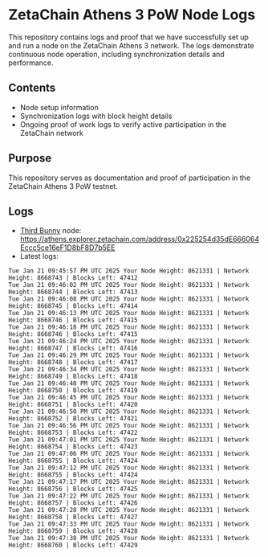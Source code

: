 # ZetaChain Athens 3 PoW Node Logs
This repository contains logs and proof that we have successfully set up and run a node on the ZetaChain Athens 3 network. The logs demonstrate continuous node operation, including synchronization details and performance.

## Contents
- Node setup information
- Synchronization logs with block height details
- Ongoing proof of work logs to verify active participation in the ZetaChain network

## Purpose
This repository serves as documentation and proof of participation in the ZetaChain Athens 3 PoW testnet.

## Logs

- [Third Bunny](https://thirdbunny.xyz/) node: https://athens.explorer.zetachain.com/address/0x225254d35dE666064Eccc5ce16eF1D8bF8D7b5EE
- Latest logs:
```
Tue Jan 21 09:45:57 PM UTC 2025 Your Node Height: 8621331 | Network Height: 8668743 | Blocks Left: 47412
Tue Jan 21 09:46:02 PM UTC 2025 Your Node Height: 8621331 | Network Height: 8668744 | Blocks Left: 47413
Tue Jan 21 09:46:08 PM UTC 2025 Your Node Height: 8621331 | Network Height: 8668745 | Blocks Left: 47414
Tue Jan 21 09:46:13 PM UTC 2025 Your Node Height: 8621331 | Network Height: 8668746 | Blocks Left: 47415
Tue Jan 21 09:46:18 PM UTC 2025 Your Node Height: 8621331 | Network Height: 8668746 | Blocks Left: 47415
Tue Jan 21 09:46:24 PM UTC 2025 Your Node Height: 8621331 | Network Height: 8668747 | Blocks Left: 47416
Tue Jan 21 09:46:29 PM UTC 2025 Your Node Height: 8621331 | Network Height: 8668748 | Blocks Left: 47417
Tue Jan 21 09:46:34 PM UTC 2025 Your Node Height: 8621331 | Network Height: 8668749 | Blocks Left: 47418
Tue Jan 21 09:46:40 PM UTC 2025 Your Node Height: 8621331 | Network Height: 8668750 | Blocks Left: 47419
Tue Jan 21 09:46:45 PM UTC 2025 Your Node Height: 8621331 | Network Height: 8668751 | Blocks Left: 47420
Tue Jan 21 09:46:50 PM UTC 2025 Your Node Height: 8621331 | Network Height: 8668752 | Blocks Left: 47421
Tue Jan 21 09:46:56 PM UTC 2025 Your Node Height: 8621331 | Network Height: 8668753 | Blocks Left: 47422
Tue Jan 21 09:47:01 PM UTC 2025 Your Node Height: 8621331 | Network Height: 8668754 | Blocks Left: 47423
Tue Jan 21 09:47:06 PM UTC 2025 Your Node Height: 8621331 | Network Height: 8668755 | Blocks Left: 47424
Tue Jan 21 09:47:12 PM UTC 2025 Your Node Height: 8621331 | Network Height: 8668755 | Blocks Left: 47424
Tue Jan 21 09:47:17 PM UTC 2025 Your Node Height: 8621331 | Network Height: 8668756 | Blocks Left: 47425
Tue Jan 21 09:47:22 PM UTC 2025 Your Node Height: 8621331 | Network Height: 8668757 | Blocks Left: 47426
Tue Jan 21 09:47:28 PM UTC 2025 Your Node Height: 8621331 | Network Height: 8668758 | Blocks Left: 47427
Tue Jan 21 09:47:33 PM UTC 2025 Your Node Height: 8621331 | Network Height: 8668759 | Blocks Left: 47428
Tue Jan 21 09:47:38 PM UTC 2025 Your Node Height: 8621331 | Network Height: 8668760 | Blocks Left: 47429
```
